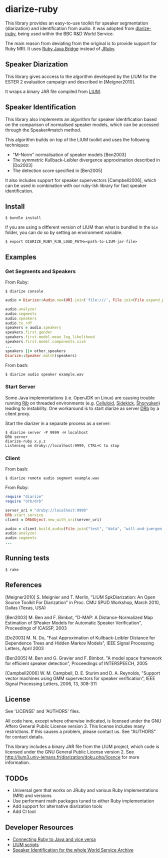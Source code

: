 # diarize-ruby

This library provides an easy-to-use toolkit for speaker segmentation (diarization) and identification from audio. It was adopted from [diarize-jruby](https://github.com/bbc/diarize-jruby), being used within the BBC R&D World Service.

The main reason from deviating from the original is to provide support for Ruby MRI. It uses [Ruby Java Bridge](http://rjb.rubyforge.org) instead of [JRuby](http://jruby.org).

## Speaker Diarization

This library gives acccess to the algorithm developed by the LIUM
for the ESTER 2 evaluation campaign and described in [Meigner2010].

It wraps a binary JAR file compiled from [LIUM](http://lium3.univ-lemans.fr/diarization/doku.php/welcome).

## Speaker Identification

This library also implements an algorithm for speaker identification
based on the comparison of normalised speaker models, which can be
accessed through the Speaker#match method.

This algorithm builds on top of the LIUM toolkit and uses the following
techniques:

 * "M-Norm" normalisation of speaker models [Ben2003]
 * The symmetric Kullback-Leibler divergence approximation described in [Do2003]
 * The detection score specified in [Ben2005]

It also includes support for speaker supervectors [Campbell2006], which
can be used in combination with our ruby-lsh library for fast speaker
identification.

## Install

    $ bundle install

If you are using a different version of LIUM than what is bundled in the `bin` folder, you can do so by setting an environment variable.

    $ export DIARIZE_RUBY_RJB_LOAD_PATH=<path-to-LIUM-jar-file>

## Examples

### Get Segments and Speakers

From Ruby:

    $ diarize console

```ruby
audio = Diarize::Audio.new(URI.join('file:///', File.join(File.expand_path(File.dirname(__FILE__)), "test", "data", "will-and-juergen.wav")))

audio.analyze!
audio.segments
audio.speakers
audio.to_rdf
speakers = audio.speakers
speakers.first.gender
speakers.first.model.mean_log_likelihood
speakers.first.model.components.size
...
speakers ||= other_speakers
Diarize::Speaker.match(speakers)
```

From bash:

    $ diarize audio speaker example.wav

### Start Server

Some Java implementations (i.e. OpenJDK on Linux) are causing trouble running [Rjb](http://rjb.rubyforge.org) on threaded environments (e.g. [Celluloid](https://github.com/celluloid/celluloid), [Sidekick](https://github.com/mperham/sidekiq), [Shoryuken](https://github.com/phstc/shoryuken)) leading to instability. One workaround is to start diarize as server [DRb](http://ruby-doc.org/stdlib-2.0.0/libdoc/drb/rdoc/DRb.html) by a client proxy.

Start the diarizer in a separate process as a server:

    $ diarize server -P 9999 -H localhost
    DRb server
    diarize-ruby x.y.z
    Listening on druby://localhost:9999, CTRL+C to stop

### Client

From bash:

    $ diarize remote audio segment example.wav

From Ruby:

```ruby
require "diarize"
require "drb/drb"

server_uri = "druby://localhost:9999"
DRb.start_service
client = DRbObject.new_with_uri(server_uri)

audio = client.build_audio(File.join("test", "data", "will-and-juergen.wav"))
audio.analyze!
audio.segments
...
```

## Running tests

    $ rake

## References

[Meigner2010] S. Meignier and T. Merlin, "LIUM SpkDiarization:
An Open Source Toolkit For Diarization" in Proc. CMU SPUD Workshop,
March 2010, Dallas (Texas, USA)

[Ben2003] M. Ben and F. Bimbot, "D-MAP: A Distance-Normalized Map
Estimation of SPeaker Models for Automatic Speaker Verification",
Proceedings of ICASSP, 2003

[Do2003] M. N. Do, "Fast Approximation of Kullback-Leibler Distance
for Dependence Trees and Hidden Markov Models",
IEEE Signal Processing Letters, April 2003

[Ben2005] M. Ben and G. Gravier and F. Bimbot. "A model space
framework for efficient speaker detection",
Proceedings of INTERSPEECH, 2005

[Campbell2006] W. M. Campbell, D. E. Sturim and D. A. Reynolds,
"Support vector machines using GMM supervectors for speaker verification",
IEEE Signal Processing Letters, 2006, 13, 308-311

## License

See 'LICENSE' and 'AUTHORS' files.

All code here, except where otherwise indicated, is licensed under
the GNU Affero General Public License version 3. This license includes
many restrictions. If this causes a problem, please contact us.
See "AUTHORS" for contact details.

This library includes a binary JAR file from the LIUM project, which code
is licensed under the GNU General Public License version 2. See
http://lium3.univ-lemans.fr/diarization/doku.php/licence for more
information.

## TODOs

* Universal gem that works on JRuby and various Ruby implementations (MRI) and versions
* Use performant math packages tuned to either Ruby implementation
* Add support for alternative diarization tools
* Add CI tool

## Developer Resources

* [Connecting Ruby to Java and vice versa](http://nofail.de/2010/04/ruby-in-java-java-in-ruby-jruby-or-ruby-java-bridge/)
* [LIUM scripts](https://github.com/StevenLOL/LIUM/blob/master/ilp_diarization2.sh)
* [Speaker Identification for the whole World Service Archive](http://www.bbc.co.uk/rd/blog/2014-01-speaker-identification-for-the-whole-world-service-archive)
